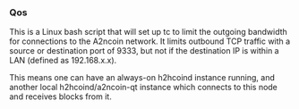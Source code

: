 ### Qos ###

This is a Linux bash script that will set up tc to limit the outgoing bandwidth for connections to the A2ncoin network. It limits outbound TCP traffic with a source or destination port of 9333, but not if the destination IP is within a LAN (defined as 192.168.x.x).

This means one can have an always-on h2hcoind instance running, and another local h2hcoind/a2ncoin-qt instance which connects to this node and receives blocks from it.
